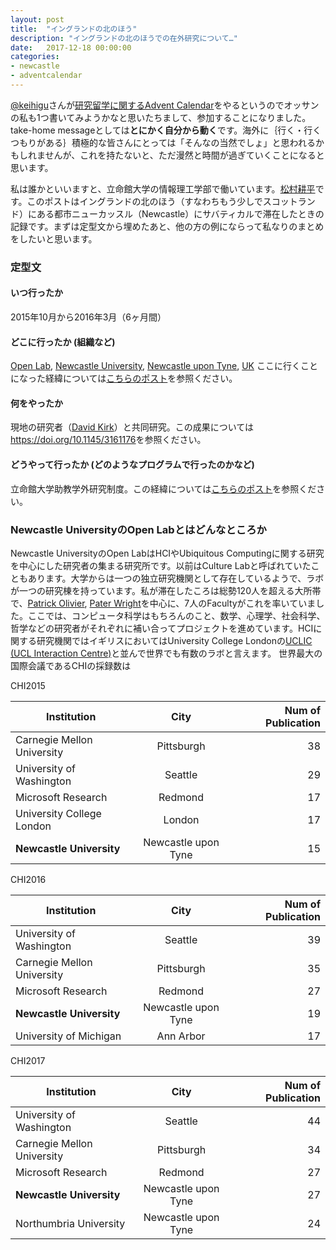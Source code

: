 ```yaml
---
layout: post
title:  "イングランドの北のほう"
description: "イングランドの北のほうでの在外研究について…"
date:   2017-12-18 00:00:00
categories:
- newcastle
- adventcalendar
---
```


[@keihigu](https://twitter.com/keihigu)さんが[研究留学に関するAdvent Calendar](https://adventar.org/calendars/2562)をやるというのでオッサンの私も1つ書いてみようかなと思いたちまして、参加することになりました。take-home messageとしては**とにかく自分から動く**です。海外に｛行く・行くつもりがある｝積極的な皆さんにとっては「そんなの当然でしょ」と思われるかもしれませんが、これを持たないと、ただ漫然と時間が過ぎていくことになると思います。

私は誰かといいますと、立命館大学の情報理工学部で働いています。[松村耕平](http://research-db.ritsumei.ac.jp/Profiles/112/0011175/profile.html)です。このポストはイングランドの北のほう（すなわちもう少しでスコットランド）にある都市ニューカッスル（Newcastle）にサバティカルで滞在したときの記録です。まずは定型文から埋めたあと、他の方の例にならって私なりのまとめをしたいと思います。

### 定型文

#### いつ行ったか
2015年10月から2016年3月（6ヶ月間）

#### どこに行ったか (組織など)
[Open Lab](https://openlab.ncl.ac.uk), [Newcastle University](http://www.ncl.ac.uk), [Newcastle upon Tyne](https://en.wikipedia.org/wiki/Newcastle_upon_Tyne), [UK](https://en.wikipedia.org/wiki/United_Kingdom) ここに行くことになった経緯については[こちらのポスト](https://matsumur.github.io/ncl/living/research/2015/09/01/where-shall-I-visit.html)を参照ください。

#### 何をやったか
現地の研究者（[David Kirk](http://www.dskirk.org)）と共同研究。この成果については<https://doi.org/10.1145/3161176>を参照ください。

#### どうやって行ったか (どのようなプログラムで行ったのかなど)
立命館大学助教学外研究制度。この経緯については[こちらのポスト](https://matsumur.github.io/ncl/preparation/japan/2014/07/31/apply-or-not.html)を参照ください。

### Newcastle UniversityのOpen Labとはどんなところか
Newcastle UniversityのOpen LabはHCIやUbiquitous Computingに関する研究を中心にした研究者の集まる研究所です。以前はCulture Labと呼ばれていたこともあります。大学からは一つの独立研究機関として存在しているようで、ラボが一つの研究棟を持っています。私が滞在したころは総勢120人を超える大所帯で、[Patrick Olivier](https://openlab.ncl.ac.uk/people/nplo), [Pater Wright](https://openlab.ncl.ac.uk/people/npcw1/)を中心に、7人のFacultyがこれを率いていました。ここでは、コンピュータ科学はもちろんのこと、数学、心理学、社会科学、哲学などの研究者がそれぞれに補い合ってプロジェクトを進めています。HCIに関する研究機関ではイギリスにおいてはUniversity College Londonの[UCLIC (UCL Interaction Centre)](https://uclic.ucl.ac.uk)と並んで世界でも有数のラボと言えます。 世界最大の国際会議であるCHIの採録数は

CHI2015

| Institution| City| Num of Publication  |
| ------------- |:-------------:| -----:|
| Carnegie Mellon University | Pittsburgh | 38 |
| University of Washington | Seattle | 29 |
| Microsoft Research | Redmond | 17 |
| University College London | London | 17 |
| **Newcastle University** | Newcastle upon Tyne	| 15 |

CHI2016

| Institution| City| Num of Publication  |
| ------------- |:-------------:| -----:|
| University of Washington | Seattle | 39 |
| Carnegie Mellon University | Pittsburgh | 35 |
| Microsoft Research | Redmond | 27 |
| **Newcastle University** | Newcastle upon Tyne	| 19 |
| University of Michigan | Ann Arbor | 17 |

CHI2017

| Institution| City| Num of Publication  |
| ------------- |:-------------:| -----:|
| University of Washington | Seattle | 44 |
| Carnegie Mellon University | Pittsburgh | 34 |
| Microsoft Research | Redmond | 27 |
| **Newcastle University** | Newcastle upon Tyne	 | 27 |
| Northumbria University | Newcastle upon Tyne | 24 |

